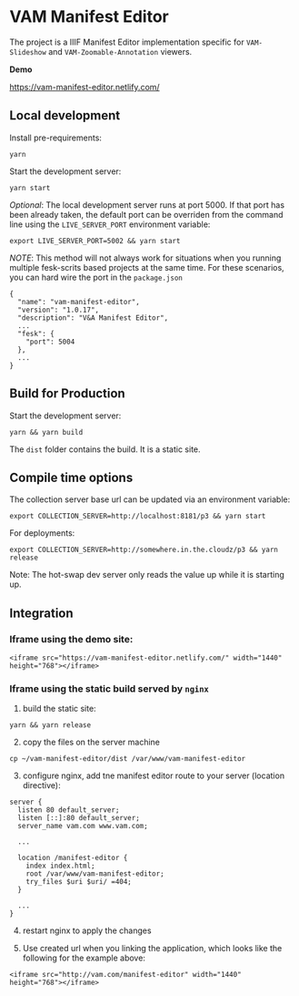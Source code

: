 # VAM Manifest Editor

The project is a IIIF Manifest Editor implementation specific for `VAM-Slideshow` and `VAM-Zoomable-Annotation` viewers.

**Demo**

https://vam-manifest-editor.netlify.com/


## Local development 

Install pre-requirements:

```
yarn
```

Start the development server:

```
yarn start
```

*Optional*: The local development server runs at port 5000. If that port has been already taken, the default port can be overriden from the command line using the `LIVE_SERVER_PORT` environment variable:

```
export LIVE_SERVER_PORT=5002 && yarn start
```

*NOTE*: This method will not always work for situations when you running multiple fesk-scrits based projects at the same time. For these scenarios, you can hard wire the port in the `package.json`

```
{
  "name": "vam-manifest-editor",
  "version": "1.0.17",
  "description": "V&A Manifest Editor",
  ...
  "fesk": {
    "port": 5004
  },
  ...
}
```



## Build for Production 

Start the development server:

```
yarn && yarn build
```

The `dist` folder contains the build. It is a static site.


## Compile time options

The collection server base url can be updated via an environment variable:

```
export COLLECTION_SERVER=http://localhost:8181/p3 && yarn start
```

For deployments: 

```
export COLLECTION_SERVER=http://somewhere.in.the.cloudz/p3 && yarn release
```

Note: The hot-swap dev server only reads the value up while it is starting up.


## Integration

### Iframe using the demo site:

```
<iframe src="https://vam-manifest-editor.netlify.com/" width="1440" height="768"></iframe>
```

### Iframe using the static build served by `nginx`

1. build the static site:

```
yarn && yarn release
```

2. copy the files on the server machine 

```
cp ~/vam-manifest-editor/dist /var/www/vam-manifest-editor
```

3. configure nginx, add tne manifest editor route to your server (location directive):


```
server {
  listen 80 default_server;
  listen [::]:80 default_server;
  server_name vam.com www.vam.com;
  
  ...
  
  location /manifest-editor {
    index index.html;
    root /var/www/vam-manifest-editor;
    try_files $uri $uri/ =404;
  }

  ...
}
```

4. restart nginx to apply the changes

5. Use created url when you linking the application, which looks like the following for the example above:

```
<iframe src="http://vam.com/manifest-editor" width="1440" height="768"></iframe>
```




